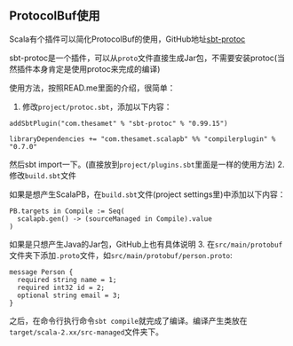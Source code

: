 ## ProtocolBuf使用

Scala有个插件可以简化ProtocolBuf的使用，GitHub地址[sbt-protoc](https://github.com/thesamet/sbt-protoc)

sbt-protoc是一个插件，可以从`proto`文件直接生成Jar包，不需要安装protoc(当然插件本身肯定是使用protoc来完成的编译)

使用方法，按照READ.me里面的介绍，很简单：

1. 修改`project/protoc.sbt`，添加以下内容：

  ```
  addSbtPlugin("com.thesamet" % "sbt-protoc" % "0.99.15")

  libraryDependencies += "com.thesamet.scalapb" %% "compilerplugin" % "0.7.0"
  ```
  然后sbt import一下。(直接放到`project/plugins.sbt`里面是一样的使用方法)
2. 修改`build.sbt`文件

  如果是想产生ScalaPB，在`build.sbt`文件(project settings里)中添加以下内容：

  ```
  PB.targets in Compile := Seq(
    scalapb.gen() -> (sourceManaged in Compile).value
  )
  ```

  如果是只想产生Java的Jar包，GitHub上也有具体说明
3. 在`src/main/protobuf`文件夹下添加`.proto`文件，如`src/main/protobuf/person.proto`:

  ```
  message Person {
    required string name = 1;
    required int32 id = 2;
    optional string email = 3;
  }
  ```
之后，在命令行执行命令`sbt compile`就完成了编译。编译产生类放在`target/scala-2.xx/src-managed`文件夹下。

